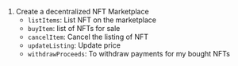 1. Create a decentralized NFT Marketplace
    - `listItems`: List NFT on the marketplace
    - `buyItem`: list of NFTs for sale
    - `cancelItem`: Cancel the listing of NFT
    - `updateListing`: Update price
    - `withdrawProceeds`: To withdraw payments for my bought NFTs